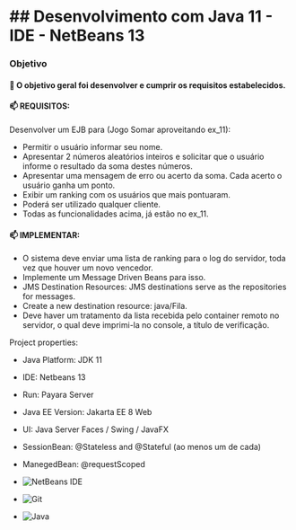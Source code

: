 # ## Desenvolvimento com Java 11 - IDE - NetBeans 13

### Objetivo

#### 🌱 O objetivo geral foi desenvolver e cumprir os requisitos estabelecidos.

#### 📫 REQUISITOS:

Desenvolver um EJB para (Jogo Somar aproveitando ex_11):

- Permitir o usuário informar seu nome.
- Apresentar 2 números aleatórios inteiros e solicitar que o usuário informe o resultado da soma destes números.
- Apresentar uma mensagem de erro ou acerto da soma. Cada acerto o usuário ganha um ponto.
- Exibir um ranking com os usuários que mais pontuaram.
- Poderá ser utilizado qualquer cliente.
- Todas as funcionalidades acima, já estão no ex_11. 

#### 📫 IMPLEMENTAR:

- O sistema deve enviar uma lista de ranking para o log do servidor, toda vez que houver um novo vencedor.
- Implemente um Message Driven Beans para isso.
- JMS Destination Resources: JMS destinations serve as the repositories for messages.
- Create a new destination resource: java/Fila.
- Deve haver um tratamento da lista recebida pelo container remoto no servidor, o qual deve imprimi-la no console, a título de verificação.

Project properties:

- Java Platform: JDK 11
- IDE: Netbeans 13
- Run: Payara Server
- Java EE Version: Jakarta EE 8 Web
- UI: Java Server Faces / Swing / JavaFX
- SessionBean: @Stateless and @Stateful (ao menos um de cada)
- ManegedBean: @requestScoped

- ![NetBeans IDE](https://img.shields.io/badge/NetBeansIDE-1B6AC6.svg?style=for-the-badge&logo=apache-netbeans-ide&logoColor=white)

- ![Git](https://img.shields.io/badge/git-%23F05033.svg?style=for-the-badge&logo=git&logoColor=white)

- ![Java](https://img.shields.io/badge/java-%23ED8B00.svg?style=for-the-badge&logo=java&logoColor=white)
